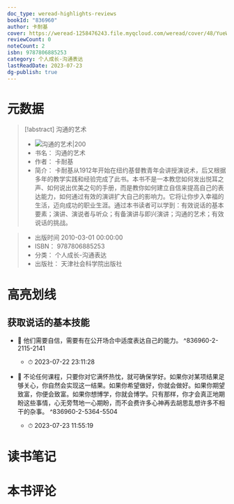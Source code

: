 ```yaml
---
doc_type: weread-highlights-reviews
bookId: "836960"
author: 卡耐基
cover: https://weread-1258476243.file.myqcloud.com/weread/cover/48/YueWen_836960/t7_YueWen_836960.jpg
reviewCount: 0
noteCount: 2
isbn: 9787806885253
category: 个人成长-沟通表达
lastReadDate: 2023-07-23
dg-publish: true
---
```

# 元数据
> [!abstract] 沟通的艺术
> - ![ 沟通的艺术|200](https://weread-1258476243.file.myqcloud.com/weread/cover/48/YueWen_836960/t7_YueWen_836960.jpg)
> - 书名： 沟通的艺术
> - 作者： 卡耐基
> - 简介：     卡耐基从1912年开始在纽约基督教青年会讲授演说术，后又根据多年的教学实践和经验完成了此书。本书不是一本教您如何发出悦耳之声、如何说出优美之句的手册，而是教你如何建立自信来提高自己的表达能力，如何通过有效的演讲扩大自己的影响力。它将让你步入幸福的生活，迈向成功的职业生涯。通过本书读者可以学到：有效说话的基本要素；演讲、演说者与听众；有备演讲与即兴演讲；沟通的艺术；有效说话的挑战。

> - 出版时间 2010-03-01 00:00:00
> - ISBN： 9787806885253
> - 分类： 个人成长-沟通表达
> - 出版社： 天津社会科学院出版社

# 高亮划线

## 获取说话的基本技能


- 📌 他们需要自信，需要有在公开场合中适度表达自己的能力。 ^836960-2-2115-2141
    - ⏱ 2023-07-22 23:11:28 

- 📌 不论任何课程，只要你对它满怀热忱，就可确保学好。如果你对某项结果足够关心，你自然会实现这一结果。如果你希望做好，你就会做好。如果你期望致富，你便会致富。如果你想博学，你就会博学。只有那样，你才会真正地期盼这些事情，心无旁骛地一心期盼，而不会费许多心神再去胡思乱想许多不相干的杂事。 ^836960-2-5364-5504
    - ⏱ 2023-07-23 11:55:19 
# 读书笔记

# 本书评论
